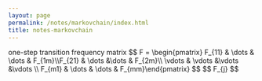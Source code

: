 ```yaml
---
layout: page
permalink: /notes/markovchain/index.html
title: notes-markovchain
---
```


<html>
<head>
<title>MathJax TeX Test Page</title>
<script src="https://polyfill.io/v3/polyfill.min.js?features=es6"></script>
<script type="text/javascript" id="MathJax-script" async
  src="https://cdn.jsdelivr.net/npm/mathjax@3/es5/tex-chtml.js">
</script>
</head>
<body>
 one-step transition frequency matrix   $$ F = \begin{pmatrix} F_{11} & \dots  & \dots & F_{1m}\\F_{21} & \dots &\dots & F_{2m}\\ \vdots & \vdots &\vdots &\vdots \\ F_{m1} & \dots & \dots & F_{mm}\end{pmatrix} $$
 $$ F_{j} $$
</body>
</html>

